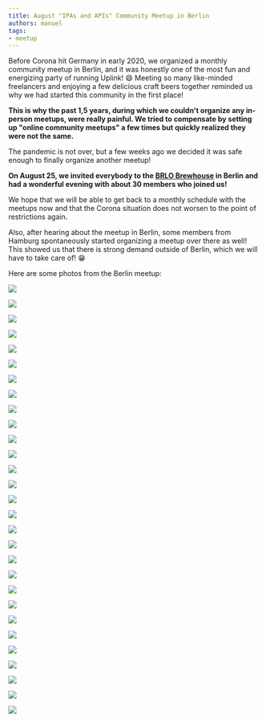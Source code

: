 ```yaml
---
title: August "IPAs and APIs" Community Meetup in Berlin
authors: manuel
tags:
- meetup
---
```


Before Corona hit Germany in early 2020, we organized a monthly community meetup in Berlin, and it was honestly one of the most fun and energizing party of running Uplink! 😄
Meeting so many like-minded freelancers and enjoying a few delicious craft beers together reminded us why we had started this community in the first place!

**This is why the past 1,5 years, during which we couldn't organize any in-person meetups, were really painful. We tried to compensate by setting up "online community meetups" a few times but quickly realized they were not the same.**

The pandemic is not over, but a few weeks ago we decided it was safe enough to finally organize another meetup!

**On August 25, we invited everybody to the [BRLO Brewhouse](https://www.brlo.de/gastronomien/brlo-brwhouse) in Berlin and had a wonderful evening with about 30 members who joined us!**

We hope that we will be able to get back to a monthly schedule with the meetups now and that the Corona situation does not worsen to the point of restrictions again.

Also, after hearing about the meetup in Berlin, some members from Hamburg spontaneously started organizing a meetup over there as well! This showed us that there is strong demand outside of Berlin, which we will have to take care of! 😁

Here are some photos from the Berlin meetup:

![](Uplink---Meetup-25.08.2021---001.jpg)

![](Uplink---Meetup-25.08.2021---008.jpg)

![](Uplink---Meetup-25.08.2021---012.jpg)

![](Uplink---Meetup-25.08.2021---033.jpg)

![](Uplink---Meetup-25.08.2021---035.jpg)

![](Uplink---Meetup-25.08.2021---046.jpg)

![](Uplink---Meetup-25.08.2021---050.jpg)

![](Uplink---Meetup-25.08.2021---064.jpg)

![](Uplink---Meetup-25.08.2021---074.jpg)

![](Uplink---Meetup-25.08.2021---082.jpg)

![](Uplink---Meetup-25.08.2021---084.jpg)

![](Uplink---Meetup-25.08.2021---106.jpg)

![](Uplink---Meetup-25.08.2021---125.jpg)

![](Uplink---Meetup-25.08.2021---140.jpg)

![](Uplink---Meetup-25.08.2021---142.jpg)

![](Uplink---Meetup-25.08.2021---147.jpg)

![](Uplink---Meetup-25.08.2021---154.jpg)

![](Uplink---Meetup-25.08.2021---162.jpg)

![](Uplink---Meetup-25.08.2021---179.jpg)

![](Uplink---Meetup-25.08.2021---185.jpg)

![](Uplink---Meetup-25.08.2021---190.jpg)

![](Uplink---Meetup-25.08.2021---197.jpg)

![](Uplink---Meetup-25.08.2021---208.jpg)

![](Uplink---Meetup-25.08.2021---214.jpg)

![](Uplink---Meetup-25.08.2021---220.jpg)

![](Uplink---Meetup-25.08.2021---226.jpg)

![](Uplink---Meetup-25.08.2021---238.jpg)

![](Uplink---Meetup-25.08.2021---248.jpg)

![](Uplink---Meetup-25.08.2021---262.jpg)
